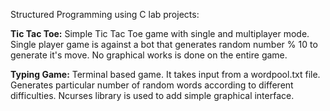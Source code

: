 <p>
  Structured Programming using C lab projects:
</p>
<p>
  <b>Tic Tac Toe:</b> Simple Tic Tac Toe game with single and multiplayer mode. Single player game is against a bot that generates random number % 10 to generate it's move. No graphical works is done on the entire game.
</p>
<p>
  <b>Typing Game:</b> Terminal based game. It takes input from a wordpool.txt file. Generates particular number of random words according to different difficulties. Ncurses library is used to add simple graphical interface.
</p>

